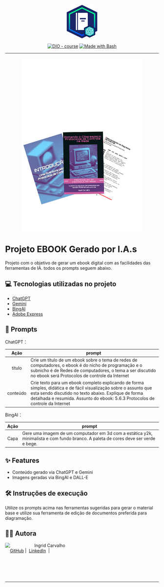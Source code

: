 <p align="center">
    <img width="100" src="banner.png">
</p>


<p align="center">
<a href="https://dio.me/"><img src="https://img.shields.io/badge/DIO-Course-28DA77?logo=youtube" alt="DIO - course"></a>
<a href="https://www.gnu.org/software/bash/" title="Go to Bash homepage"><img src="https://img.shields.io/badge/Prompt-Project-blue?logo=gnu-bash&amp;logoColor=white" alt="Made with Bash"></a></p>

-------


<p align="center">
<img 
    src="divisória de página para novo capítulo.png"
    width="400"  
/>
</p>

# Projeto EBOOK Gerado por I.A.s



Projeto com o objetivo de gerar um ebook digital com as facilidades das ferramentas de IA. todos os prompts
seguem abaixo.


## 💻 Tecnologias utilizadas no projeto

- [ChatGPT](https://chat.openai.com/)
- [Gemini](https://gemini.google.com)
- [BingAI](https://www.bing.com/chat)
- [Adobe Express](https://new.express.adobe.com)

## 🧠 Prompts


ChatGPT：

|   Ação   | prompt                                                                                                                                                                                                                                                                         |
| :------: | ------------------------------------------------------------------------------------------------------------------------------------------------------------------------------------------------------------------------------------------------------------------------------ |
|  título  | Crie um título de um ebook sobre o tema de redes de computadores, o ebook é do nicho de programação e o subnicho é de Redes de computadores, o tema a ser discutido no ebook será Protocolos de controle da Internet                                                        |
| conteúdo | Crie texto para um ebook completo explicando de forma simples, didática e de fácil visualização sobre o assunto que esta sendo discutido no texto abaixo. Explique de forma detalhada e resumida. Assunto do ebook: 5.6.3 Protocolos de controle da Internet|


BingAI：

|  Ação  | prompt                                                                                 |
| :----: | -------------------------------------------------------------------------------------- |
| Capa | Gere uma imagem de um computador em 3d com a estática y2k, minimalista e com fundo branco. A paleta de cores deve ser verde e bege. |

## ✨ Features

- Conteúdo gerado via ChatGPT e Gemini
- Imagens geradas via BingAI e DALL-E

## 🛠️ Instruções de execução

Utilize os prompts acima nas ferramentas sugeridas para gerar o material base e utilize sua ferramenta de edição de documentos preferida para diagramação.

## 👨‍💻 Autora

<p>
    <img 
      align=left 
      margin=10 
      width=80 
      src="https://avatars.githubusercontent.com/u/109156207?v=4"
    />
    <p>&nbsp&nbsp&nbsp Ingrid Carvalho<br>
    &nbsp&nbsp&nbsp
    <a href="https://github.com/Ingridz25">
    GitHub</a>&nbsp;|&nbsp;
    <a href="https://www.linkedin.com/in/ingridccarvalho/">LinkedIn</a>
&nbsp;|&nbsp;
   
&nbsp;&nbsp;</p>
</p>
<br/><br/>
<p>

---

